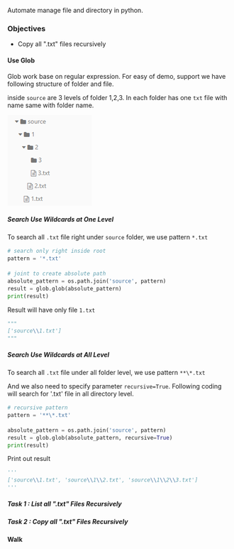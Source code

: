 Automate manage file and directory in python.

### Objectives

* Copy all ".txt" files recursively

#### Use Glob

Glob work base on regular expression. For easy of demo, support we have following structure of folder and file.

inside `source` are 3 levels of folder 1,2,3. In each folder has one `txt` file with name same with folder name.

![](images/2019-07-29_10-34-56.png)

##### Search Use Wildcards at One Level

To search all `.txt` file right under `source` folder, we use pattern `*.txt`

```python
# search only right inside root
pattern = '*.txt'

# joint to create absolute path
absolute_pattern = os.path.join('source', pattern)
result = glob.glob(absolute_pattern)
print(result)
```

Result will have only file `1.txt`

```python
"""
['source\\1.txt']
"""
```

##### Search Use Wildcards at All Level

To search all `.txt` file under all folder level, we use pattern `**\*.txt`

And we also need to specify parameter `recursive=True`. Following coding will search for '.txt' file in all directory level.

```python
# recursive pattern
pattern = '**\*.txt'

absolute_pattern = os.path.join('source', pattern)
result = glob.glob(absolute_pattern, recursive=True)
print(result)
```

Print out result

```python
'''
['source\\1.txt', 'source\\1\\2.txt', 'source\\1\\2\\3.txt']
'''
```

##### Task 1 : List all ".txt" Files Recursively



##### Task 2 : Copy all ".txt" Files Recursively



#### Walk

